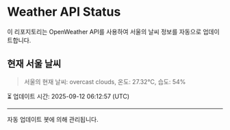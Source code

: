 
# Weather API Status

이 리포지토리는 OpenWeather API를 사용하여 서울의 날씨 정보를 자동으로 업데이트합니다.

## 현재 서울 날씨
> 서울의 현재 날씨: overcast clouds, 온도: 27.32°C, 습도: 54%

⏳ 업데이트 시간: 2025-09-12 06:12:57 (UTC)

---
자동 업데이트 봇에 의해 관리됩니다.
